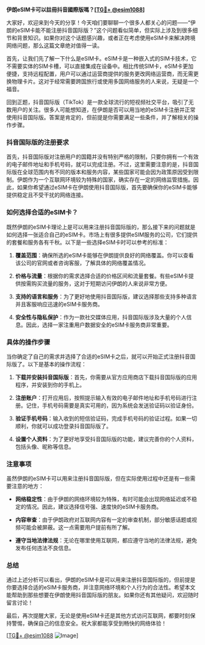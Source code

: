 **伊朗eSIM卡可以註冊抖音國際版嗎？[[TG💪+ @esim1088](https://t.me/s/esim1088)]**

大家好，欢迎来到今天的分享！今天咱们要聊聊一个很多人都关心的问题——“伊朗的eSIM卡能不能注册抖音国际版？”这个问题看似简单，但实际上涉及到很多细节和背景知识。如果你对这个话题感兴趣，或者正在考虑使用eSIM卡来解决跨境网络问题，那么这篇文章绝对值得一读。

首先，让我们先了解一下什么是eSIM卡。eSIM卡是一种嵌入式的SIM卡技术，它不需要实体的SIM卡槽，可以直接集成在设备中。相比传统SIM卡，eSIM卡更加便捷，支持远程配置，用户可以通过运营商提供的服务更改网络运营商，而无需更换物理卡片。这对于经常需要跨国旅行或使用多国网络服务的人来说，无疑是一个福音。

回到正题，抖音国际版（TikTok）是一款全球流行的短视频社交平台，吸引了无数用户的关注。很多人可能想知道，在伊朗是否可以用当地的eSIM卡注册并正常使用抖音国际版。答案是肯定的，但前提是你需要满足一些条件，并了解相关的操作步骤。

### 抖音国际版的注册要求

首先，抖音国际版对注册用户的国籍并没有特别严格的限制，只要你拥有一个有效的电子邮件地址和手机号码，就可以完成注册。不过，这里需要注意的是，抖音国际版在全球范围内有不同的版本和服务内容，某些国家可能会因为政策原因受到限制。伊朗作为一个互联网环境较为特殊的国家，确实存在一定的网络监管措施。因此，如果你希望通过eSIM卡在伊朗使用抖音国际版，首先要确保你的eSIM卡能够提供稳定且不受干扰的网络连接。

### 如何选择合适的eSIM卡？

既然伊朗的eSIM卡理论上是可以用来注册抖音国际版的，那么接下来的问题就是如何选择一张适合自己的eSIM卡。市场上有很多提供eSIM服务的公司，它们提供的套餐和服务各有千秋。以下是一些选择eSIM卡时可以参考的标准：

1. **覆盖范围**：确保所选的eSIM卡能够在伊朗提供良好的网络覆盖。你可以查看该公司的官网或者咨询客服，了解具体的网络覆盖情况。
   
2. **价格与流量**：根据你的需求选择合适的价格区间和流量套餐。有些eSIM卡提供按需购买流量的服务，这对于短期访问伊朗的人来说非常方便。

3. **支持的语言和服务**：为了更好地使用抖音国际版，建议选择那些支持多种语言并且客服响应迅速的eSIM卡服务商。

4. **安全性与隐私保护**：作为一款社交媒体应用，抖音国际版涉及大量的个人信息。因此，选择一家注重用户数据安全的eSIM卡服务商非常重要。

### 具体的操作步骤

当你确定了自己的需求并选择了合适的eSIM卡之后，就可以开始正式注册抖音国际版了。以下是基本的操作流程：

1. **下载并安装抖音国际版**：首先，你需要从官方应用商店下载抖音国际版的应用程序，并安装到你的手机上。

2. **注册账户**：打开应用后，按照提示输入有效的电子邮件地址和手机号码进行注册。记住，手机号码需要是真实可用的，因为系统会发送验证码以验证身份。

3. **验证手机号码**：输入收到的短信验证码，完成手机号码的验证过程。如果一切顺利，你就可以成功登录抖音国际版了。

4. **设置个人资料**：为了更好地享受抖音国际版的功能，建议完善你的个人资料，包括头像、昵称等信息。

### 注意事项

虽然伊朗的eSIM卡可以用来注册抖音国际版，但在实际使用过程中还是有一些需要注意的地方：

- **网络稳定性**：由于伊朗的网络环境较为特殊，有时可能会出现网络延迟或不稳定的情况。因此，建议选择信号强、速度快的eSIM卡服务商。
  
- **内容审查**：由于伊朗政府对互联网内容有一定的审查机制，部分敏感话题或视频可能会被屏蔽。这一点需要用户提前有所了解。

- **遵守当地法律法规**：无论在哪里使用互联网，都应遵守当地的法律法规，避免发布任何违法不良信息。

### 总结

通过上述分析可以看出，伊朗的eSIM卡是可以用来注册抖音国际版的，但前提是你要选择合适的eSIM卡服务商，并注意网络环境和个人行为的合法性。希望本文能帮助到那些想要在伊朗使用抖音国际版的朋友。如果你还有其他疑问，欢迎随时留言讨论！

最后，再次提醒大家，无论是使用eSIM卡还是其他方式访问互联网，都要时刻保持警惕，确保自己的信息安全。祝大家都能享受到畅快的网络体验！

[[TG💪+ @esim1088](https://t.me/s/esim1088) ![Image](https://i.postimg.cc/4NQfJmqS/Snipaste-2025-05-13-00-14-12.png)]